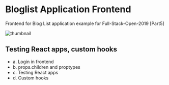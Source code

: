 # Bloglist Application Frontend
Frontend for Blog List application example for Full-Stack-Open-2019 [Part5]

![thumbnail](https://user-images.githubusercontent.com/25149664/76699558-e1d1dc80-66f1-11ea-94aa-d605d65d9e77.png)

## Testing React apps, custom hooks

- a. Login in frontend
- b. props.children and proptypes
- c. Testing React apps
- d. Custom hooks